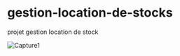 # gestion-location-de-stocks
projet gestion location de stock

![Capture1](https://user-images.githubusercontent.com/121790072/236712344-0ebde454-e554-423b-b571-4a9204933372.PNG)
